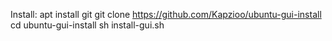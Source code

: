Install:
apt install git
git clone https://github.com/Kapzioo/ubuntu-gui-install
cd ubuntu-gui-install
sh install-gui.sh
